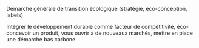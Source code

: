 Démarche générale de transition écologique (stratégie, éco-conception, labels)


Intégrer le développement durable comme facteur de compétitivité, éco-concevoir un produit, vous ouvrir à de nouveaux marchés, mettre en place une démarche bas carbone.